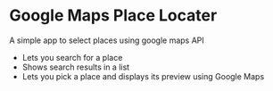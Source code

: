 # Google Maps Place Locater
A simple app to select places using google maps API

- Lets you search for a place
- Shows search results in a list
- Lets you pick a place and displays its preview using Google Maps